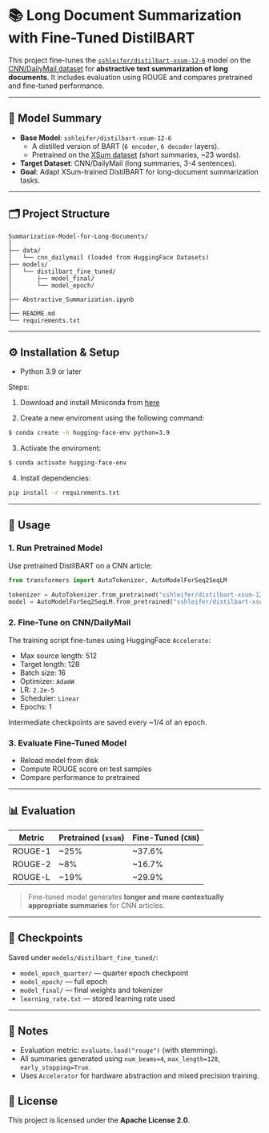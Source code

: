 # 📚 Long Document Summarization with Fine-Tuned DistilBART

This project fine-tunes the [`sshleifer/distilbart-xsum-12-6`](https://huggingface.co/sshleifer/distilbart-xsum-12-6) model on the [CNN/DailyMail dataset](https://huggingface.co/datasets/cnn_dailymail) for **abstractive text summarization of long documents**. It includes evaluation using ROUGE and compares pretrained and fine-tuned performance.

---

## 🧠 Model Summary

- **Base Model**: `sshleifer/distilbart-xsum-12-6`  
  - A distilled version of BART (`6 encoder`, `6 decoder` layers).
  - Pretrained on the [XSum dataset](https://huggingface.co/datasets/xsum) (short summaries, ~23 words).
- **Target Dataset**: CNN/DailyMail (long summaries, 3-4 sentences).
- **Goal**: Adapt XSum-trained DistilBART for long-document summarization tasks.

---

## 🗂 Project Structure

```
Summarization-Model-for-Long-Documents/
│
├── data/
│   └── cnn_dailymail (loaded from HuggingFace Datasets)
├── models/
│   └── distilbart_fine_tuned/
│       ├── model_final/
│       └── model_epoch/
|
├── Abstractive_Summarization.ipynb
|
├── README.md
└── requirements.txt
```

---

## ⚙️ Installation & Setup

- Python 3.9 or later

Steps:  

1) Download and install Miniconda from [here](https://www.anaconda.com/docs/main#quick-command-line-install)

2) Create a new enviroment using the following command:
```bash
$ conda create -n hugging-face-env python=3.9
```

3) Activate the enviroment:
```bash
$ conda activate hugging-face-env
```

4) Install dependencies:
```bash
pip install -r requirements.txt
```

---

## 🚀 Usage

### 1. Run Pretrained Model
Use pretrained DistilBART on a CNN article:
```python
from transformers import AutoTokenizer, AutoModelForSeq2SeqLM

tokenizer = AutoTokenizer.from_pretrained("sshleifer/distilbart-xsum-12-6")
model = AutoModelForSeq2SeqLM.from_pretrained("sshleifer/distilbart-xsum-12-6")
```

### 2. Fine-Tune on CNN/DailyMail
The training script fine-tunes using HuggingFace `Accelerate`:
- Max source length: 512
- Target length: 128
- Batch size: 16
- Optimizer: `AdamW`
- LR: `2.2e-5`
- Scheduler: `Linear`
- Epochs: 1

Intermediate checkpoints are saved every ~1/4 of an epoch.

### 3. Evaluate Fine-Tuned Model
- Reload model from disk
- Compute ROUGE score on test samples
- Compare performance to pretrained

---

## 📊 Evaluation

| Metric     | Pretrained (`xsum`) | Fine-Tuned (`CNN`) |
|------------|---------------------|--------------------|
| ROUGE-1    | ~25%                | ~37.6%             |
| ROUGE-2    | ~8%                 | ~16.7%             |
| ROUGE-L    | ~19%                | ~29.9%             |

> Fine-tuned model generates **longer and more contextually appropriate summaries** for CNN articles.

---

## 📁 Checkpoints

Saved under `models/distilbart_fine_tuned/`:
- `model_epoch_quarter/` — quarter epoch checkpoint
- `model_epoch/` — full epoch
- `model_final/` — final weights and tokenizer
- `learning_rate.txt` — stored learning rate used

---

## 📌 Notes

- Evaluation metric: `evaluate.load("rouge")` (with stemming).
- All summaries generated using `num_beams=4`, `max_length=128`, `early_stopping=True`.
- Uses `Accelerator` for hardware abstraction and mixed precision training.

## 📜 License

This project is licensed under the **Apache License 2.0**.
